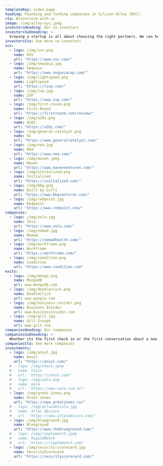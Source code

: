 ```yaml
---
templateKey: index-page
heading: Founding and funding companies in Silicon Alley (NYC).
cta: Brainstorm with us
image: /img/alley-nyc.jpeg
investorsHeading: Our co-investors
investorsSubheading: >-
  Growing a startup is all about choosing the right partners. We can help you find those
investorsCta: See more co-investors
vcs:
  - logo: /img/usv.png
    name: USV
    url: "https://www.usv.com/"
  - logo: /img/sequoia.jpg
    name: Sequoia
    url: "https://www.sequoiacap.com/"
  - logo: /img/lightspeed.png
    name: Lightspeed
    url: "https://lsvp.com/"
  - logo: /img/ivp.jpg
    name: IVP
    url: "https://www.ivp.com/"
  - logo: /img/first-round.png
    name: First Round
    url: "https://firstround.com/review/"
  - logo: /img/a16z.png
    name: A16Z
    url: "https://a16z.com/"
  - logo: /img/general-catalyst.png
    name: GC
    url: "https://www.generalcatalyst.com/"
  - logo: /img/nea.jpg
    name: NEA
    url: "https://www.nea.com/"
  - logo: /img/maven.jpeg
    name: Maven
    url: "https://www.mavenventures.com/"
  - logo: /img/initialized.png
    name: Initialized
    url: "https://initialized.com/"
  - logo: /img/bbg.png
    name: Built by Girls
    url: "https://www.bbgventures.com/"
  - logo: /img/redpoint.jpg
    name: Redpoint
    url: "https://www.redpoint.com/"
companies:
  - logo: /img/zolo.jpg
    name: Zola
    url: "https://www.zola.com/"
  - logo: /img/nomad.jpg
    name: Nomad
    url: "https://nomadhealth.com/"
  - logo: /img/workframe.png
    name: Workframe
    url: "https://workframe.com/"
  - logo: /img/coedition.png
    name: Coedition
    url: "https://www.coedition.com"
exits:
  - logo: /img/mongo.png
    name: MongoDB
    url: www.mongodb.com
  - logo: /img/doubleclick.png
    name: DoubleClick
    url: www.google.com
  - logo: /img/business-insider.png
    name: Business Insider
    url: www.businessinsider.com
  - logo: /img/gilt.jpg
    name: Gilt Groupe
    url: www.gilt.com
companiesHeading: Our companies
companiesSubheading: >-
  Whether its the first check in or the first conversation about a new idea, we are here to build the next generation of great companies in Silicon Alley.
companiesCta: See more companies
investments:
  - logo: /img/anvyl.jpg
    name: Anvyl
    url: "https://anvyl.com/"
  # - logo: /img/chain.jpeg
  #   name: Chain
  #   url: 'https://chain.com/'
  # - logo: /img/uala.png
  #   name: Uala
  #   url: 'https://www.uala.com.ar/'
  - logo: /img/great-jones.png
    name: Great Jones
    url: "https://www.greatjones.co/"
  # - logo: /img/atlasobscura.jpg
  #   name: Atlas Obscura
  #   url: 'https://www.atlasobscura.com/'
  - logo: /img/blueground.jpg
    name: Blueground
    url: "https://www.theblueground.com/"
  # - logo: /img/ripplematch.jpeg
  #   name: RippleMatch
  #   url: 'https://ripplematch.com/'
  - logo: /img/security-scorecard.jpg
    name: SecurityScorecard
    url: "https://securityscorecard.com/"
---
```

